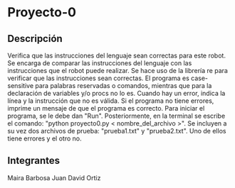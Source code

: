 # Proyecto-0
## Descripción
Verifica que las instrucciones del lenguaje sean correctas para este robot.
Se encarga de comparar las instrucciones del lenguaje con las instrucciones que el robot puede realizar.
Se hace uso de la librería re para verificar que las instrucciones sean correctas.
El programa es case-sensitive para palabras reservadas o comandos, mientras que para la declaración de variables y/o procs no lo es.
Cuando hay un error, indica la línea y la instrucción que no es válida.
Si el programa no tiene errores, imprime un mensaje de que el programa es correcto.
Para iniciar el programa, se le debe dan "Run". Posteriormente, en la terminal se escribe el comando: "python proyecto0.py < nombre_del_archivo >".
Se incluyen a su vez dos archivos de prueba: "prueba1.txt" y "prueba2.txt". Uno de ellos tiene errores y el otro no.

## Integrantes
Maira Barbosa
Juan David Ortiz